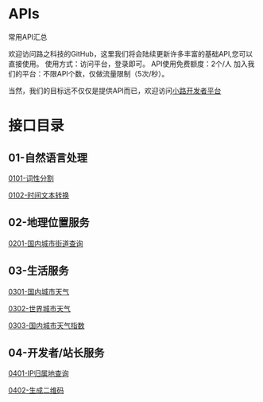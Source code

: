 # APIs
常用API汇总

欢迎访问路之科技的GitHub，这里我们将会陆续更新许多丰富的基础API,您可以直接使用。
使用方式：访问平台，登录即可。
API使用免费额度：2个/人
加入我们的平台：不限API个数，仅做流量限制（5次/秒）。

当然，我们的目标远不仅仅是提供API而已，欢迎访问[小路开发者平台](https://ai.luzhi.online)

# 接口目录
## 01-自然语言处理
[0101-词性分割](https://github.com/LuZhi-Tech/APIs/blob/master/01%E8%87%AA%E7%84%B6%E8%AF%AD%E8%A8%80%E5%A4%84%E7%90%86/0101%E8%AF%8D%E6%80%A7%E5%88%86%E5%89%B2.md)

[0102-时间文本转换](https://github.com/LuZhi-Tech/APIs/blob/master/01%E8%87%AA%E7%84%B6%E8%AF%AD%E8%A8%80%E5%A4%84%E7%90%86/0102%20%E6%97%B6%E9%97%B4%E6%96%87%E6%9C%AC%E8%BD%AC%E6%8D%A2.md)

## 02-地理位置服务
[0201-国内城市街道查询](https://github.com/LuZhi-Tech/APIs/blob/master/02%E5%9C%B0%E7%90%86%E4%BD%8D%E7%BD%AE%E6%9C%8D%E5%8A%A1/0201%E5%9B%BD%E5%86%85%E5%9F%8E%E5%B8%82%E8%A1%97%E9%81%93%E6%9F%A5%E8%AF%A2.md)
 
## 03-生活服务
[0301-国内城市天气](https://ai.luzhi.online/HomeApiDetails?aid=API8c27uuavmwbgbjjr6u5pw3cx3vq)

[0302-世界城市天气](https://ai.luzhi.online/HomeApiDetails?aid=APIzddcs79k8fmz89b7anm6qnmg9kz)

[0303-国内城市天气指数](https://ai.luzhi.online/HomeApiDetails?aid=APIhpt79enmcx78ktt3jrun5cr2kd6)

## 04-开发者/站长服务
[0401-IP归属地查询](https://github.com/LuZhi-Tech/APIs/blob/master/04%E5%BC%80%E5%8F%91%E8%80%85-%E7%AB%99%E9%95%BF%E6%9C%8D%E5%8A%A1/0401IP%E5%BD%92%E5%B1%9E%E5%9C%B0%E6%9F%A5%E8%AF%A2%20.md)

[0402-生成二维码](https://github.com/LuZhi-Tech/APIs/blob/master/04%E5%BC%80%E5%8F%91%E8%80%85-%E7%AB%99%E9%95%BF%E6%9C%8D%E5%8A%A1/0402%E7%94%9F%E6%88%90%E4%BA%8C%E7%BB%B4%E7%A0%81%20.md)

